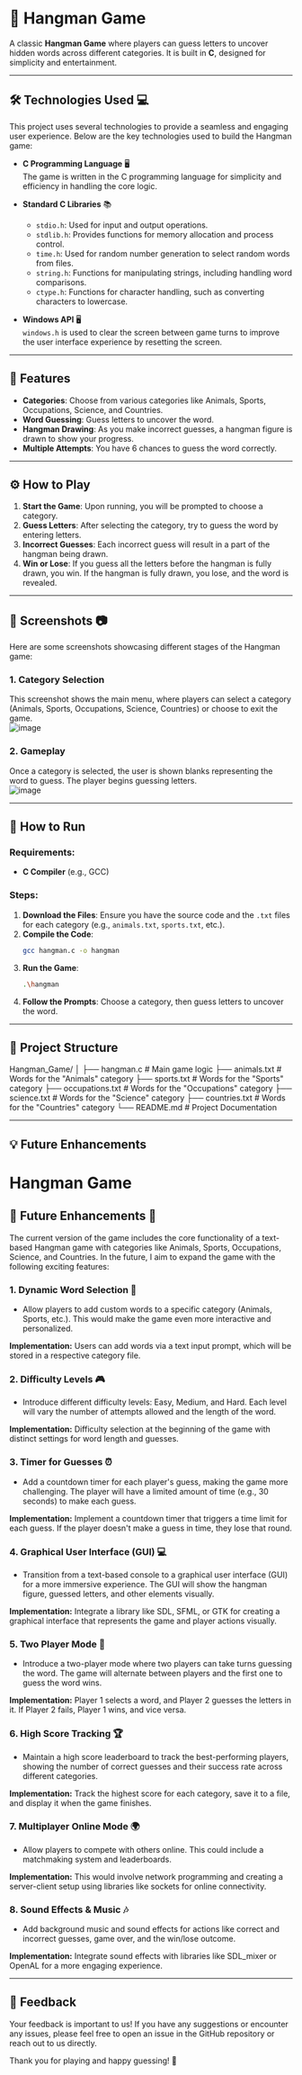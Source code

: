 # 🧩 Hangman Game

A classic **Hangman Game** where players can guess letters to uncover hidden words across different categories. It is built in **C**, designed for simplicity and entertainment.

---

## 🛠️ **Technologies Used** 💻

This project uses several technologies to provide a seamless and engaging user experience. Below are the key technologies used to build the Hangman game:

- **C Programming Language** 🖥️  
  The game is written in the C programming language for simplicity and efficiency in handling the core logic.

- **Standard C Libraries** 📚  
  - `stdio.h`: Used for input and output operations.
  - `stdlib.h`: Provides functions for memory allocation and process control.
  - `time.h`: Used for random number generation to select random words from files.
  - `string.h`: Functions for manipulating strings, including handling word comparisons.
  - `ctype.h`: Functions for character handling, such as converting characters to lowercase.

- **Windows API** 🖥️  
  `windows.h` is used to clear the screen between game turns to improve the user interface experience by resetting the screen.

---

## 🔧 Features
- **Categories**: Choose from various categories like Animals, Sports, Occupations, Science, and Countries.
- **Word Guessing**: Guess letters to uncover the word.
- **Hangman Drawing**: As you make incorrect guesses, a hangman figure is drawn to show your progress.
- **Multiple Attempts**: You have 6 chances to guess the word correctly.

---

## ⚙️ How to Play
1. **Start the Game**: Upon running, you will be prompted to choose a category.
2. **Guess Letters**: After selecting the category, try to guess the word by entering letters. 
3. **Incorrect Guesses**: Each incorrect guess will result in a part of the hangman being drawn.
4. **Win or Lose**: If you guess all the letters before the hangman is fully drawn, you win. If the hangman is fully drawn, you lose, and the word is revealed.

---

## 📸 **Screenshots** 📷

Here are some screenshots showcasing different stages of the Hangman game:

### 1. **Category Selection**  
   This screenshot shows the main menu, where players can select a category (Animals, Sports, Occupations, Science, Countries) or choose to exit the game.  
   ![image](https://github.com/user-attachments/assets/6b3fd4ae-1b3b-455e-88ca-7f131307d2c5)

### 2. **Gameplay**  
   Once a category is selected, the user is shown blanks representing the word to guess. The player begins guessing letters.  
   ![image](https://github.com/user-attachments/assets/e233a276-ea3d-4805-b40e-e8c2baece5ab)

---

## 🚀 How to Run
### Requirements:
- **C Compiler** (e.g., GCC)
  
### Steps:
1. **Download the Files**: Ensure you have the source code and the `.txt` files for each category (e.g., `animals.txt`, `sports.txt`, etc.).
2. **Compile the Code**:
   ```bash
   gcc hangman.c -o hangman
3. **Run the Game**:
   ````bash
   .\hangman
4. **Follow the Prompts**: Choose a category, then guess letters to uncover the word.

---

## 📂 Project Structure
Hangman_Game/
│
├── hangman.c            # Main game logic
├── animals.txt          # Words for the "Animals" category
├── sports.txt           # Words for the "Sports" category
├── occupations.txt      # Words for the "Occupations" category
├── science.txt          # Words for the "Science" category
├── countries.txt        # Words for the "Countries" category
└── README.md            # Project Documentation

---

## 💡 Future Enhancements
# Hangman Game

## 🧩 **Future Enhancements** 🔮

The current version of the game includes the core functionality of a text-based Hangman game with categories like Animals, Sports, Occupations, Science, and Countries. In the future, I aim to expand the game with the following exciting features:

### 1. **Dynamic Word Selection** 🔄
   - Allow players to add custom words to a specific category (Animals, Sports, etc.). This would make the game even more interactive and personalized.
   
   **Implementation:** Users can add words via a text input prompt, which will be stored in a respective category file.

### 2. **Difficulty Levels** 🎮
   - Introduce different difficulty levels: Easy, Medium, and Hard. Each level will vary the number of attempts allowed and the length of the word.

   **Implementation:** Difficulty selection at the beginning of the game with distinct settings for word length and guesses.

### 3. **Timer for Guesses** ⏰
   - Add a countdown timer for each player's guess, making the game more challenging. The player will have a limited amount of time (e.g., 30 seconds) to make each guess.

   **Implementation:** Implement a countdown timer that triggers a time limit for each guess. If the player doesn't make a guess in time, they lose that round.

### 4. **Graphical User Interface (GUI)** 💻
   - Transition from a text-based console to a graphical user interface (GUI) for a more immersive experience. The GUI will show the hangman figure, guessed letters, and other elements visually.

   **Implementation:** Integrate a library like SDL, SFML, or GTK for creating a graphical interface that represents the game and player actions visually.

### 5. **Two Player Mode** 👫
   - Introduce a two-player mode where two players can take turns guessing the word. The game will alternate between players and the first one to guess the word wins.

   **Implementation:** Player 1 selects a word, and Player 2 guesses the letters in it. If Player 2 fails, Player 1 wins, and vice versa.

### 6. **High Score Tracking** 🏆
   - Maintain a high score leaderboard to track the best-performing players, showing the number of correct guesses and their success rate across different categories.

   **Implementation:** Track the highest score for each category, save it to a file, and display it when the game finishes.

### 7. **Multiplayer Online Mode** 🌍
   - Allow players to compete with others online. This could include a matchmaking system and leaderboards.

   **Implementation:** This would involve network programming and creating a server-client setup using libraries like sockets for online connectivity.

### 8. **Sound Effects & Music** 🎶
   - Add background music and sound effects for actions like correct and incorrect guesses, game over, and the win/lose outcome.

   **Implementation:** Integrate sound effects with libraries like SDL_mixer or OpenAL for a more engaging experience.

---

## 💬 Feedback

Your feedback is important to us! If you have any suggestions or encounter any issues, please feel free to open an issue in the GitHub repository or reach out to us directly.

Thank you for playing and happy guessing! 🎉

